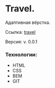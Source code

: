 # Travel.
Адаптивная вёрстка.

Ссылка: [travel](https://InInferno.github.io/travel/ "Путешествия по России")

Версия: v. 0.0.1

### Технологии: 

- HTML
- CSS
- BEM
- GIT
